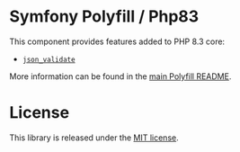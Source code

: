 # Symfony Polyfill / Php83

This component provides features added to PHP 8.3 core:

-   [`json_validate`](https://wiki.php.net/rfc/json_validate)

More information can be found in the
[main Polyfill README](https://github.com/symfony/polyfill/blob/main/README.md).

# License

This library is released under the [MIT license](LICENSE).
